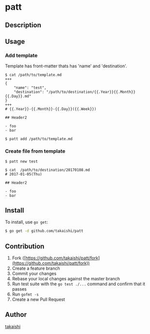 # patt



## Description

## Usage
### Add template

Template has front-matter thats has 'name' and 'destination'.

```
$ cat /path/to/template.md
+++
{
    "name": "test",
    "destination": "/path/to/destination/{{.Year}}{{.Month}}{{.Day}}.md"
}
+++
# {{.Year}}-{{.Month}}-{{.Day}}({{.Week}})

## Header2

- foo
- bar
```


```
$ patt add /path/to/template.md
```

### Create file from template

```
$ patt new test
```

```
$ cat  /path/to/destination/20170108.md
# 2017-01-05(Thu)

## Header2

- foo
- bar
```

## Install

To install, use `go get`:

```bash
$ go get -d github.com/takaishi/patt
```

## Contribution

1. Fork ([https://github.com/takaishi/patt/fork](https://github.com/takaishi/patt/fork))
1. Create a feature branch
1. Commit your changes
1. Rebase your local changes against the master branch
1. Run test suite with the `go test ./...` command and confirm that it passes
1. Run `gofmt -s`
1. Create a new Pull Request

## Author

[takaishi](https://github.com/takaishi)
